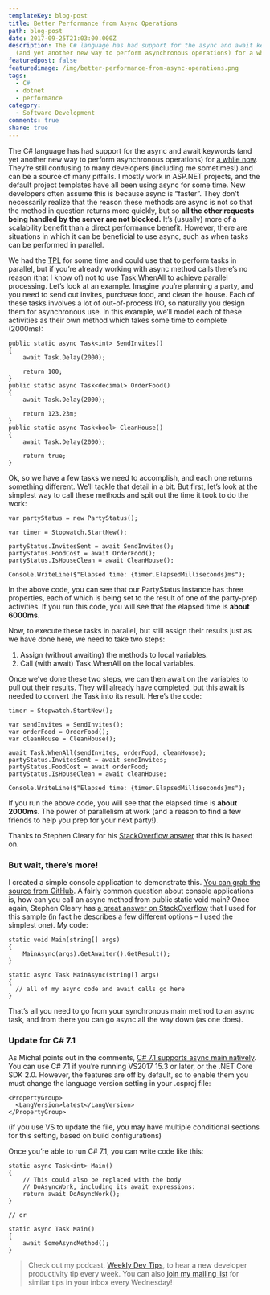 ```yaml
---
templateKey: blog-post
title: Better Performance from Async Operations
path: blog-post
date: 2017-09-25T21:03:00.000Z
description: The C# language has had support for the async and await keywords
  (and yet another new way to perform asynchronous operations) for a while now.
featuredpost: false
featuredimage: /img/better-performance-from-async-operations.png
tags:
  - C#
  - dotnet
  - performance
category:
  - Software Development
comments: true
share: true
---
```

The C# language has had support for the async and await keywords (and yet another new way to perform asynchronous operations) for [a while now](https://stackoverflow.com/questions/13179923/which-net-version-for-c-sharp-5-async-features). They’re still confusing to many developers (including me sometimes!) and can be a source of many pitfalls. I mostly work in ASP.NET projects, and the default project templates have all been using async for some time. New developers often assume this is because async is “faster”. They don’t necessarily realize that the reason these methods are async is not so that the method in question returns more quickly, but so **all the other requests being handled by the server are not blocked.** It’s (usually) more of a scalability benefit than a direct performance benefit. However, there are situations in which it can be beneficial to use async, such as when tasks can be performed in parallel.

We had the [TPL](https://msdn.microsoft.com/en-us/library/dd537609(v=vs.100).aspx) for some time and could use that to perform tasks in parallel, but if you’re already working with async method calls there’s no reason (that I know of) not to use Task.WhenAll to achieve parallel processing. Let’s look at an example. Imagine you’re planning a party, and you need to send out invites, purchase food, and clean the house. Each of these tasks involves a lot of out-of-process I/O, so naturally you design them for asynchronous use. In this example, we’ll model each of these activities as their own method which takes some time to complete (2000ms):

```
public static async Task<int> SendInvites()
{
    await Task.Delay(2000);
 
    return 100;
}
public static async Task<decimal> OrderFood()
{
    await Task.Delay(2000);
 
    return 123.23m;
}
public static async Task<bool> CleanHouse()
{
    await Task.Delay(2000);
 
    return true;
}
```

Ok, so we have a few tasks we need to accomplish, and each one returns something different. We’ll tackle that detail in a bit. But first, let’s look at the simplest way to call these methods and spit out the time it took to do the work:

```
var partyStatus = new PartyStatus();
 
var timer = Stopwatch.StartNew();
 
partyStatus.InvitesSent = await SendInvites();
partyStatus.FoodCost = await OrderFood();
partyStatus.IsHouseClean = await CleanHouse();
 
Console.WriteLine($"Elapsed time: {timer.ElapsedMilliseconds}ms");
```

In the above code, you can see that our PartyStatus instance has three properties, each of which is being set to the result of one of the party-prep activities. If you run this code, you will see that the elapsed time is **about 6000ms**.

Now, to execute these tasks in parallel, but still assign their results just as we have done here, we need to take two steps:

1. Assign (without awaiting) the methods to local variables.
2. Call (with await) Task.WhenAll on the local variables.

Once we’ve done these two steps, we can then await on the variables to pull out their results. They will already have completed, but this await is needed to convert the Task into its result. Here’s the code:

```
timer = Stopwatch.StartNew();
 
var sendInvites = SendInvites();
var orderFood = OrderFood();
var cleanHouse = CleanHouse();
 
await Task.WhenAll(sendInvites, orderFood, cleanHouse);
partyStatus.InvitesSent = await sendInvites;
partyStatus.FoodCost = await orderFood;
partyStatus.IsHouseClean = await cleanHouse;
 
Console.WriteLine($"Elapsed time: {timer.ElapsedMilliseconds}ms");
```

If you run the above code, you will see that the elapsed time is **about 2000ms**. The power of parallelism at work (and a reason to find a few friends to help you prep for your next party!).

Thanks to Stephen Cleary for his [StackOverflow answer](https://stackoverflow.com/a/17197786/13729) that this is based on.

### But wait, there’s more!

I created a simple console application to demonstrate this. [You can grab the source from GitHub](https://github.com/ardalis/WhenAllTest). A fairly common question about console applications is, how can you call an async method from public static void main? Once again, Stephen Cleary has [a great answer on StackOverflow](https://stackoverflow.com/a/9212343/13729) that I used for this sample (in fact he describes a few different options – I used the simplest one). My code:

```
static void Main(string[] args)
{
    MainAsync(args).GetAwaiter().GetResult();
}
 
static async Task MainAsync(string[] args)
{
  // all of my async code and await calls go here
}
```

That’s all you need to go from your synchronous main method to an async task, and from there you can go async all the way down (as one does).

### Update for C# 7.1

As Michal points out in the comments, [C# 7.1 supports async main natively](https://docs.microsoft.com/en-us/dotnet/csharp/whats-new/csharp-7-1). You can use C# 7.1 if you’re running VS2017 15.3 or later, or the .NET Core SDK 2.0. However, the features are off by default, so to enable them you must change the language version setting in your .csproj file:

```
<PropertyGroup>
  <LangVersion>latest</LangVersion>
</PropertyGroup>
```

(if you use VS to update the file, you may have multiple conditional sections for this setting, based on build configurations)

Once you’re able to run C# 7.1, you can write code like this:

```
static async Task<int> Main()
{
    // This could also be replaced with the body
    // DoAsyncWork, including its await expressions:
    return await DoAsyncWork();
}
 
// or
 
static async Task Main()
{
    await SomeAsyncMethod();
}
```

> Check out my podcast, [Weekly Dev Tips](http://www.weeklydevtips.com/), to hear a new developer productivity tip every week. You can also [join my mailing list](https://ardalis.com/tips) for similar tips in your inbox every Wednesday!